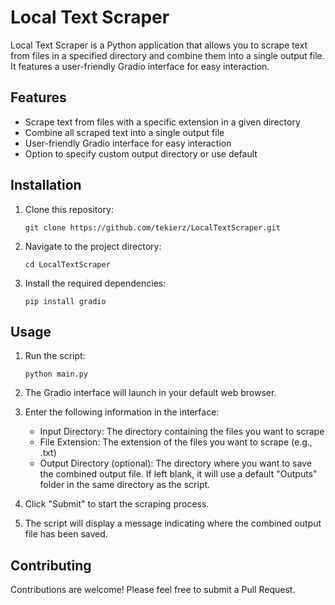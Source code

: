 # Local Text Scraper

Local Text Scraper is a Python application that allows you to scrape text from files in a specified directory and combine them into a single output file. It features a user-friendly Gradio interface for easy interaction.

## Features

- Scrape text from files with a specific extension in a given directory
- Combine all scraped text into a single output file
- User-friendly Gradio interface for easy interaction
- Option to specify custom output directory or use default

## Installation

1. Clone this repository:
   ```
   git clone https://github.com/tekierz/LocalTextScraper.git
   ```

2. Navigate to the project directory:
   ```
   cd LocalTextScraper
   ```

3. Install the required dependencies:
   ```
   pip install gradio
   ```

## Usage

1. Run the script:
   ```
   python main.py
   ```

2. The Gradio interface will launch in your default web browser.

3. Enter the following information in the interface:
   - Input Directory: The directory containing the files you want to scrape
   - File Extension: The extension of the files you want to scrape (e.g., .txt)
   - Output Directory (optional): The directory where you want to save the combined output file. If left blank, it will use a default "Outputs" folder in the same directory as the script.

4. Click "Submit" to start the scraping process.

5. The script will display a message indicating where the combined output file has been saved.

## Contributing

Contributions are welcome! Please feel free to submit a Pull Request.